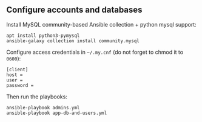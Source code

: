 ## Configure accounts and databases

Install MySQL community-based Ansible collection + python mysql support:
```
apt install python3-pymysql
ansible-galaxy collection install community.mysql
```

Configure access credentials in `~/.my.cnf` (do not forget to chmod it to `0600`):
```
[client]
host =
user =
password =
```

Then run the playbooks:
```
ansible-playbook admins.yml
ansible-playbook app-db-and-users.yml
```
